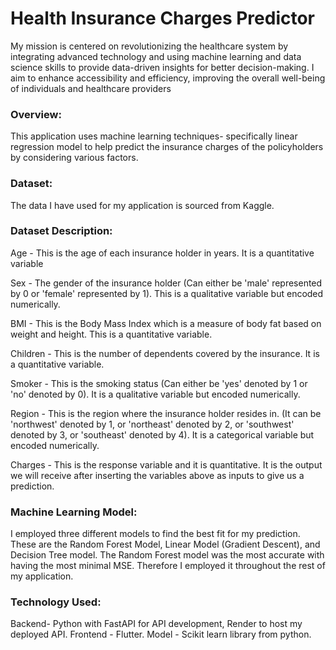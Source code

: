 # Health Insurance Charges Predictor 

My mission is centered on revolutionizing the healthcare system by integrating advanced technology and using machine learning and data science skills to provide data-driven insights for better decision-making. I aim to enhance accessibility and efficiency, improving the overall well-being of individuals and healthcare providers

### Overview:
This application uses machine learning techniques- specifically linear regression model to help predict the insurance charges of the policyholders by considering various factors.

### Dataset:
The data I have used for my application is sourced from Kaggle. 

### Dataset Description:
Age - This is the age of each insurance holder in years. It is a quantitative variable

Sex - The gender of the insurance holder (Can either be 'male' represented by 0 or 'female' represented by 1). This is a qualitative variable but encoded numerically.

BMI - This is the Body Mass Index which is a measure of body fat based on weight and height. This is a quantitative variable.

Children - This is the number of dependents covered by the insurance. It is a quantitative variable.

Smoker - This is the smoking status (Can either be 'yes' denoted by 1 or 'no' denoted by 0). It is a qualitative variable but encoded numerically.

Region - This is the region where the insurance holder resides in. (It can be 'northwest' denoted by 1, or 'northeast' denoted by 2, or 'southwest' denoted by 3, or 'southeast' denoted by 4). It is a categorical variable but encoded numerically.

Charges - This is the response variable and it is quantitative. It is the output we will receive after inserting the variables above as inputs to give us a prediction.


### Machine Learning Model:
I employed three different models to find the best fit for my prediction. These are the Random Forest Model, Linear Model (Gradient Descent), and Decision Tree model. 
The Random Forest model was the most accurate with having the most minimal MSE. Therefore I employed it throughout the rest of my application. 


### Technology Used:
Backend- Python with FastAPI for API development, Render to host my deployed API.
Frontend - Flutter.
Model - Scikit learn library from python.




